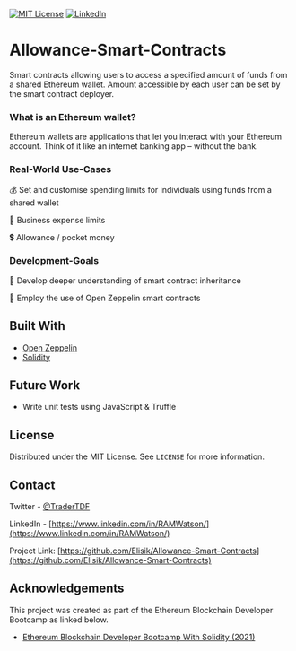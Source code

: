 

[![MIT License][license-shield]][license-url]
[![LinkedIn][linkedin-shield]][linkedin-url]



# Allowance-Smart-Contracts

Smart contracts allowing users to access a specified amount of funds from a shared Ethereum wallet. 
Amount accessible by each user can be set by the smart contract deployer.

### What is an Ethereum wallet?
Ethereum wallets are applications that let you interact with your Ethereum account. 
Think of it like an internet banking app – without the bank.



### Real-World Use-Cases


💰 Set and customise spending limits for individuals using funds from a shared wallet

🏦 Business expense limits

💲 Allowance / pocket money




### Development-Goals


🧰 Develop deeper understanding of smart contract inheritance

🤖 Employ the use of Open Zeppelin smart contracts






## Built With


* [Open Zeppelin](https://openzeppelin.com/)
* [Solidity](https://docs.soliditylang.org/en/v0.8.6/)

## Future Work

* Write unit tests using JavaScript & Truffle
  

<!-- LICENSE -->
## License

Distributed under the MIT License. See `LICENSE` for more information.



<!-- CONTACT -->
## Contact

Twitter - [@TraderTDF](https://twitter.com/TraderTDF)

LinkedIn - [https://www.linkedin.com/in/RAMWatson/](https://www.linkedin.com/in/RAMWatson/)

Project Link: [https://github.com/Elisik/Allowance-Smart-Contracts](https://github.com/Elisik/Allowance-Smart-Contracts)



<!-- ACKNOWLEDGEMENTS -->
## Acknowledgements
This project was created as part of the Ethereum Blockchain Developer Bootcamp as linked below.
* [Ethereum Blockchain Developer Bootcamp With Solidity (2021)](https://www.udemy.com/course/blockchain-developer/)




<!-- MARKDOWN LINKS & IMAGES -->
<!-- https://www.markdownguide.org/basic-syntax/#reference-style-links -->
[license-shield]: https://img.shields.io/github/license/othneildrew/Best-README-Template.svg?style=for-the-badge
[license-url]: https://github.com/othneildrew/Best-README-Template/blob/master/LICENSE.txt
[linkedin-shield]: https://img.shields.io/badge/-LinkedIn-black.svg?style=for-the-badge&logo=linkedin&colorB=555
[linkedin-url]: https://www.linkedin.com/in/RAMWatson/
